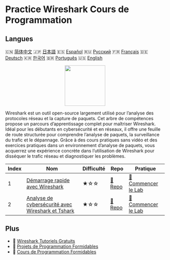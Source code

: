 # Practice Wireshark Cours de Programmation

## Langues

🇨🇳 [简体中文](README_zh.md) 🇯🇵 [日本語](README_ja.md) 🇪🇸 [Español](README_es.md) 🇷🇺 [Русский](README_ru.md) 🇫🇷 [Français](README_fr.md) 🇩🇪 [Deutsch](README_de.md) 🇰🇷 [한국어](README_ko.md) 🇧🇷 [Português](README_pt.md) 🇺🇸 [English](README.md) 

<div align="center">
<img width="128px" src="https://file.labex.io/path/OuFutztV2dPZ.png">
</div>

Wireshark est un outil open-source largement utilisé pour l’analyse des protocoles réseau et la capture de paquets. Cet arbre de compétences propose un parcours d’apprentissage complet pour maîtriser Wireshark. Idéal pour les débutants en cybersécurité et en réseaux, il offre une feuille de route structurée pour comprendre l’analyse de paquets, la surveillance du trafic et le dépannage. Grâce à des cours pratiques sans vidéo et des exercices pratiques dans un environnement d’analyse de paquets, vous acquerrez une expérience concrète dans l’utilisation de Wireshark pour disséquer le trafic réseau et diagnostiquer les problèmes.

|   Index | Nom                                                                                                                               | Difficulté   | Repo                                                                                      | Pratique                                                                                            |
|---------|-----------------------------------------------------------------------------------------------------------------------------------|--------------|-------------------------------------------------------------------------------------------|-----------------------------------------------------------------------------------------------------|
|       1 | [Démarrage rapide avec Wireshark](https://labex.io/fr/courses/quick-start-with-wireshark)                                         | ★☆☆          | [🔗 Repo](https://github.com/labex-labs/quick-start-with-wireshark)                       | [🚀 Commencer le Lab](https://labex.io/fr/courses/quick-start-with-wireshark)                       |
|       2 | [Analyse de cybersécurité avec Wireshark et Tshark](https://labex.io/fr/courses/cybersecurity-analysis-with-wireshark-and-tshark) | ★☆☆          | [🔗 Repo](https://github.com/labex-labs/cybersecurity-analysis-with-wireshark-and-tshark) | [🚀 Commencer le Lab](https://labex.io/fr/courses/cybersecurity-analysis-with-wireshark-and-tshark) |

## Plus

- 🔗 [Wireshark Tutoriels Gratuits](https://github.com/labex-labs/wireshark-free-tutorials)
- 🔗 [Projets de Programmation Formidables](https://github.com/labex-labs/awesome-programming-projects)
- 🔗 [Cours de Programmation Formidables](https://github.com/labex-labs/awesome-programming-courses)

